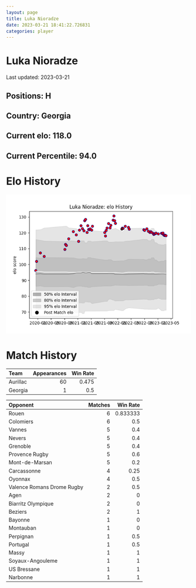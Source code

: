 ```yaml
---  
layout: page  
title: Luka Nioradze  
date: 2023-03-21 18:41:22.726831  
categories: player  
---
```

# Luka Nioradze


Last updated: 2023-03-21
## Positions: H

## Country: Georgia

## Current elo: 118.0

## Current Percentile: 94.0

# Elo History


![elo history](history_LukaNioradze.png)
# Match History


| Team     |   Appearances |   Win Rate |
|:---------|--------------:|-----------:|
| Aurillac |            60 |      0.475 |
| Georgia  |             1 |      0.5   |

| Opponent                   |   Matches |   Win Rate |
|:---------------------------|----------:|-----------:|
| Rouen                      |         6 |   0.833333 |
| Colomiers                  |         6 |   0.5      |
| Vannes                     |         5 |   0.4      |
| Nevers                     |         5 |   0.4      |
| Grenoble                   |         5 |   0.4      |
| Provence Rugby             |         5 |   0.6      |
| Mont-de-Marsan             |         5 |   0.2      |
| Carcassonne                |         4 |   0.25     |
| Oyonnax                    |         4 |   0.5      |
| Valence Romans Drome Rugby |         2 |   0.5      |
| Agen                       |         2 |   0        |
| Biarritz Olympique         |         2 |   0        |
| Beziers                    |         2 |   1        |
| Bayonne                    |         1 |   0        |
| Montauban                  |         1 |   0        |
| Perpignan                  |         1 |   0.5      |
| Portugal                   |         1 |   0.5      |
| Massy                      |         1 |   1        |
| Soyaux-Angouleme           |         1 |   1        |
| US Bressane                |         1 |   1        |
| Narbonne                   |         1 |   1        |